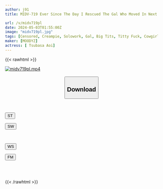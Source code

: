 ```yaml
---
author: j91
title: MIDV-719 Ever Since The Day I Rescued The Gal Who Moved In Next Door... I've Had 10 Times A Day With The Big-breasted Gal Who's Totally In Love With Me (an Otaku), And I've Had All-you-can-pregnancy Creampie Sex! Aoi Ibuki

url: /v/midv719pl
date: 2024-05-03T01:55:00Z
image: "midv719pl.jpg"
tags: [Censored, Creampie, Solowork, Gal, Big Tits, Titty Fuck, Cowgirl	]
maker: [MOODYZ]
actress: [ Tsubasa Aoi]
---
```



{{< rawhtml >}}

<div class="video" data-videoid="8Wro04GAdguod6a">
    <a href="javascript:;">
        <img src="/v/midv719pl/midv719pl.jpg" width="WIDTH" height="HEIGHT" alt="midv719pl.mp4" loading="lazy">
    </a>
</div>

<script type="text/javascript" src="https://j91.asia/asset/on-demand-st.js"></script>

<br>
  <link rel="stylesheet" href="https://j91.asia/asset/bs5.css">
  
  <center>
  <button class="btn btn-primary" type="button" data-bs-toggle="collapse" data-bs-target=".multi-collapse" aria-expanded="false" aria-controls="multiCollapseExample1 multiCollapseExample2"><h2>Download</h2></button></center>
</p>
<div class="row">
  <div class="col">
    <div class="collapse multi-collapse" id="multiCollapseExample1">
      <div class="card card-body">
	      	      <br>
<div class="buttons">  
<p><a href="https://streamtape.to/v/8Wro04GAdguod6a" target="_blank"><button class="btn-hover color-3"><i class="fa fa-download"></i> ST</button></a></p>
<p><a href="https://asnwish.com/ch5m8lbicc9r" target="_blank"><button class="btn-hover color-2"><i class="fa fa-download"></i> SW</button></a></p></div>
    </div>
  </div>
</div>
  <div class="col">
    <div class="collapse multi-collapse" id="multiCollapseExample2">
      <div class="card card-body">
	      <br>
<div class="buttons">
<p><a href="javascript:;"><button class="btn-hover color-9"><i class="fa fa-download"></i> WS</button></a></p>
<p><a href="javascript:;"><button class="btn-hover color-8"><i class="fa fa-download"></i> FM</button></a></p></div>
<br><br>
      </div>
    </div>
  </div>
</div>

{{< /rawhtml >}}